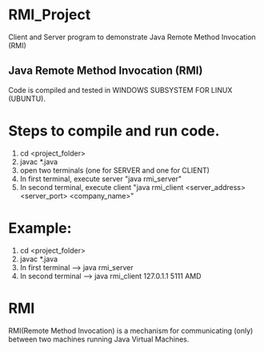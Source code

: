 # RMI_Project
Client and Server program to demonstrate Java Remote Method Invocation (RMI)

Java Remote Method Invocation (RMI)
-----------------------------------
Code is compiled and tested in WINDOWS SUBSYSTEM FOR LINUX (UBUNTU).

Steps to compile and run code.
==============================
1) cd <project_folder>
2) javac *.java
3) open two terminals (one for SERVER and one for CLIENT)
4) In first terminal, execute server "java rmi_server"
5) In second terminal, execute client "java rmi_client <server_address> <server_port> <company_name>"

Example:
=======
1) cd <project_folder>
2) javac *.java
3) In first terminal  --> java rmi_server
4) In second terminal --> java rmi_client 127.0.1.1 5111 AMD

RMI
====
RMI(Remote Method Invocation) is a mechanism for communicating (only) between two machines running Java Virtual Machines.

